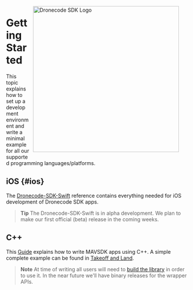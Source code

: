 <div style="float:right; padding:10px; margin-right:20px;"><a href="https://www.dronecode.org/sdk/"><img src="../../assets/site/sdk_logo_full.jpg" title="Dronecode SDK Logo" width="400px"/></a></div>

# Getting Started

This topic explains how to set up a development environment and write a minimal example for all our supported programming languages/platforms.

## iOS {#ios}

The [Dronecode-SDK-Swift](http://dronecode-sdk-swift.s3.eu-central-1.amazonaws.com/docs/master/index.html) reference contains everything needed for iOS development of Dronecode SDK apps.

> **Tip** The Dronecode-SDK-Swift is in alpha development. 
  We plan to make our first official (beta) release in the coming weeks.


## C++

This [Guide](../guide/README.md) explains how to write MAVSDK apps using C++. 
A simple complete example can be found in [Takeoff and Land](../examples/takeoff_and_land.md).

> **Note** At time of writing all users will need to [build the library](../contributing/build.md) in order to use it. 
  In the near future we'll have binary releases for the wrapper APIs.  


